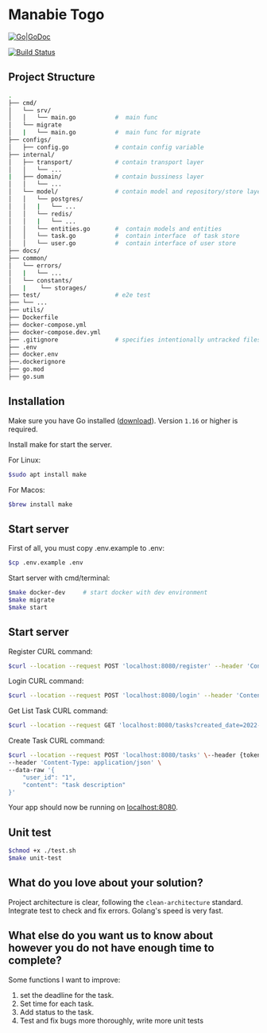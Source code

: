 # Manabie Togo

[![Go|GoDoc](https://godoc.org/github.com/hellofresh/health-go?status.svg)](https://godoc.org/github.com/hellofresh/health-go)

[![Build Status](https://travis-ci.org/joemccann/dillinger.svg?branch=master)](https://travis-ci.org/joemccann/dillinger)

## Project Structure

```sh
.
├── cmd/
│   └── srv/        
│   │   └── main.go           #  main func 
│   └── migrate                
│   |   └── main.go           #  main func for migrate
├── configs/
│   ├── config.go             # contain config variable
├── internal/ 
│   ├── transport/            # contain transport layer
│   │   └── ...
|   ├── domain/               # contain bussiness layer 
│   │   └── ...
│   └── model/                # contain model and repository/store layer
│   │   └── postgres/         
│   │   |   └── ...
│   │   └── redis/         
│   │   |   └── ...
│   │   └── entities.go       #  contain models and entities
│   │   └── task.go           #  contain interface  of task store
│   │   └── user.go           #  contain interface of user store
├── docs/ 
├── common/ 
│   └── errors/
│   |   └── ... 
│   └── constants/
│   |    └── storages/  
├── test/                     # e2e test 
├── └── ... 
├── utils/ 
├── Dockerfile
├── docker-compose.yml
├── docker-compose.dev.yml
├── .gitignore                # specifies intentionally untracked files to ignore
├── .env
├── docker.env
├──.dockerignore
├── go.mod 
├── go.sum
```

## Installation

Make sure you have Go installed ([download](https://golang.org/dl/)). Version `1.16` or higher is required.

Install make for start the server.

For Linux:

```sh
$sudo apt install make
```

For Macos:

```sh
$brew install make
```

## Start server

First of all, you must copy .env.example to .env:

```sh
$cp .env.example .env
```

Start server with cmd/terminal:

```sh
$make docker-dev     # start docker with dev environment
$make migrate
$make start
```

## Start server

Register CURL command:

```sh
$curl --location --request POST 'localhost:8080/register' --header 'Content-Type:application/json' --data-raw '{"user_id": "1","password":"123456", "max_todo":5}'
```

Login CURL command:

```sh
$curl --location --request POST 'localhost:8080/login' --header 'Content-Type:application/json' --data-raw '{"user_id": "1","password":"123456"}'
```

Get List Task CURL command:

```sh
$curl --location --request GET 'localhost:8080/tasks?created_date=2022-06-24 -H "Accept: application/json" -H "Authorization: {token}'
```


Create Task CURL command:

```sh
$curl --location --request POST 'localhost:8080/tasks' \--header {token}
--header 'Content-Type: application/json' \
--data-raw '{
    "user_id": "1",
    "content": "task description"
}'
```

Your app should now be running on [localhost:8080](http://localhost:8080/).

## Unit test

```sh
$chmod +x ./test.sh
$make unit-test
```


## What do you love about your solution?
Project architecture is clear, following the `clean-architecture` standard.
Integrate test to check and fix errors.
Golang's speed is very fast.

## What else do you want us to know about however you do not have enough time to complete?
Some functions I want to improve:
1. set the deadline for the task.
2. Set time for each task.
3. Add status to the task.
4. Test and fix bugs more thoroughly, write more unit tests